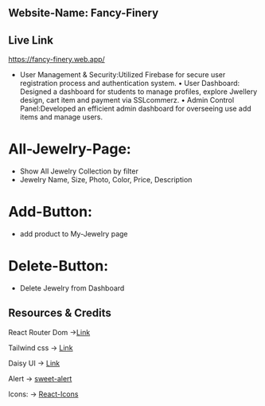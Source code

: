 
## Website-Name: Fancy-Finery

## Live Link
https://fancy-finery.web.app/

- User Management & Security:Utilized Firebase for secure user registration process and authentication system.
• User Dashboard: Designed a dashboard for students to manage profiles, explore Jwellery design, cart item and
payment via SSLcommerz.
• Admin Control Panel:Developed an efficient admin dashboard for overseeing use add items and manage users.

# All-Jewelry-Page:

* Show All Jewelry Collection by filter
* Jewelry Name, Size, Photo, Color, Price, Description

# Add-Button:

* add product to My-Jewelry page

# Delete-Button:

* Delete Jewelry from Dashboard

## Resources & Credits

React Router Dom ->[Link](https://reactrouter.com/en/main/start/tutorial)

Tailwind css -> [Link](https://tailwindcss.com/)

Daisy UI -> [Link](https://daisyui.com/)

Alert -> [sweet-alert](https://sweetalert2.github.io/)

Icons: -> [React-Icons](https://react-icons.github.io/react-icons/)

